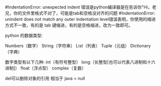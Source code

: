 #IndentationError: unexpected indent  错误是python编译器是在告诉你"Hi，老兄，你的文件里格式不对了，可能是tab和空格没对齐的问题
#IndentationError: unindent does not match any outer indentation level错误表明，你使用的缩进方式不一致，有的是 tab 键缩进，有的是空格缩进，改为一致即可。


python 的数据类型:

Numbers（数字）
String（字符串）
List（列表）
Tuple（元组）
Dictionary（字典）

数字类型有以下几种:
int（有符号整型）
long（长整型[也可以代表八进制和十六进制]）
float（浮点型）
complex（复数）


del可以删除对象的引用  相当于 java = null